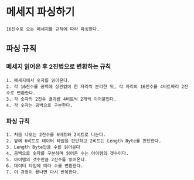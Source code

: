 # 메세지 파싱하기
    16진수로 오는 메세지를 규칙에 따라 파싱한다.
    
## 파싱 규칙
### 메세지 읽어온 후 2진법으로 변환하는 규칙
    1. 메세지에서 숫자를 읽어온다.
    2. 각 16진수를 공백에 상관없이 한 자리씩 분리한 뒤, 각 자리의 16진수를 4비트짜리 2진수로 변환한다.
    3. 각 숫자의 2진수 결과를 4비트씩 2개씩 이어붙인다.
    4. 각 숫자는 공백으로 구분한다.
### 파싱 규칙
    1. 처음 나오는 2진수를 6비트와 2비트로 나눈다.
    2. 앞에 6비트로 데이터 타입을 판단하고 2비트는 Length Byte를 판단한다.
    3. Length Byte만큼 수를 읽어온다 
    4. 공백으로 숫자를 구분하며 읽어온 수는 아이템의 갯수이다.
    5. 아이템의 갯수만큼 2진수를 읽어온다.
    6. 데이터 타입에 따라 수를 변환한다.
    7. 이 과정이 끝나면 다시 반복한다.
